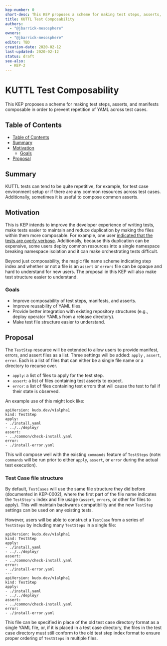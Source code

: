 ```yaml
---
kep-number: 0
short-desc: This KEP proposes a scheme for making test steps, asserts, and manifests composable in order to prevent repetition of YAML across test cases.
title: KUTTL Test Composability
authors:
  - "@jbarrick-mesosphere"
owners:
  - "@jbarrick-mesosphere"
editor: TBD
creation-date: 2020-02-12
last-updated: 2020-02-12
status: draft
see-also:
  - KEP-2
---
```


# KUTTL Test Composability

This KEP proposes a scheme for making test steps, asserts, and manifests composable in order to prevent repetition of YAML across test cases.

## Table of Contents

* [Table of Contents](#table-of-contents)
* [Summary](#summary)
* [Motivation](#motivation)
    * [Goals](#goals)
* [Proposal](#proposal)

## Summary

KUTTL tests can tend to be quite repetitive, for example, for test case environment setup or if there are any common resources across test cases. Additionally, sometimes it is useful to compose common asserts.

## Motivation

This is KEP intends to improve the developer experience of writing tests, make tests easier to maintain and reduce duplication by making the files within them more composable. For example, one user [indicated that the tests are overly verbose](https://github.com/kudobuilder/kudo/issues/1311#issuecomment-580709826). Additionally, because this duplication can be expensive, some users deploy common resources into a single namespace breaking namespace isolation and it can make orchestrating tests difficult.

Beyond just composability, the magic file name scheme indicating step index and whether or not a file is an `assert` or `errors` file can be opaque and hard to understand for new users. The proposal in this KEP will also make test structure easier to understand.

### Goals

* Improve composability of test steps, manifests, and asserts.
* Improve reusability of YAML files.
* Provide better integration with existing repository structures (e.g., deploy operator YAMLs from a release directory).
* Make test file structure easier to understand.

## Proposal

The `TestStep` resource will be extended to allow users to provide manifest, errors, and assert files as a list. Three settings will be added: `apply` , `assert`, `error`. Each is a list of files that can either be a single file name or a directory to recurse over.

* `apply`: a list of files to apply for the test step.
* `assert`: a list of files containing test asserts to expect.
* `error`: a list of files containing test errors that will cause the test to fail if their state is observed.

An example use of this might look like:

```
apiVersion: kudo.dev/v1alpha1
kind: TestStep
apply:
- ./install.yaml
- ../../deploy/
assert:
- ../common/check-install.yaml
error:
- ./install-error.yaml
```

This will compose well with the existing `commands` feature of `TestSteps` (note: `commands` will be run prior to either `apply`, `assert`, or `error` during the actual test execution).

### Test Case file structure

By default, `TestCases` will use the same file structure they did before (documented in KEP-0002), where the first part of the file name indicates the `TestStep's` index and file usage (`assert`, `errors`, or other for files to apply). This will maintain backwards compatibility and the new `TestStep` settings can be used on any existing tests.

However, users will be able to construct a `TestCase` from a series of `TestSteps` by including many `TestSteps` in a single file:

```
apiVersion: kudo.dev/v1alpha1
kind: TestStep
apply:
- ./install.yaml
- ../../deploy/
assert:
- ../common/check-install.yaml
error:
- ./install-error.yaml
---
apiVersion: kudo.dev/v1alpha1
kind: TestStep
apply:
- ./install.yaml
- ../../deploy/
assert:
- ../common/check-install.yaml
error:
- ./install-error.yaml
```

This file can be specified in place of the old test case directory format as a single YAML file, or, if it is placed in a test case directory, the files in the test case directory must still conform to the old test step index format to ensure proper ordering of `TestSteps` in multiple files.
